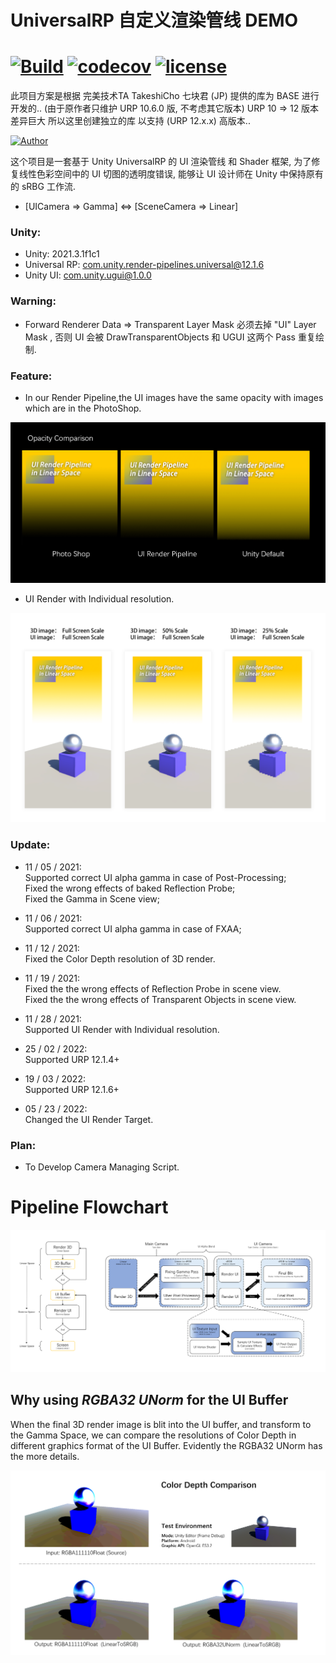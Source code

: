 # UniversalRP 自定义渲染管线 DEMO

# [![Build](https://github.com/penrose/penrose/actions/workflows/build.yml/badge.svg)](https://github.com/zhanglongfei/UniversalRP/actions/workflows/blank.yml) [![codecov](https://codecov.io/gh/zhanglongfei/UniversalRP/branch/Master/graph/badge.svg?token=8dhAVwcCYW)](https://codecov.io/gh/zhanglongfei/UniversalRP) [![license](https://img.shields.io/github/license/zhanglongfei/universalrp)](LICENSE)

此项目方案是根据 完美技术TA TakeshiCho 七块君 (JP) 提供的库为 BASE 进行开发的.. (由于原作者只维护 URP 10.6.0 版, 不考虑其它版本) URP 10 => 12 版本差异巨大 所以这里创建独立的库 以支持 (URP 12.x.x) 高版本..

[![Author](https://img.shields.io/badge/Versions-12.1.6+-blue.svg "")](https://github.com/zhanglongfei/ "")

这个项目是一套基于 Unity UniversalRP 的 UI 渲染管线 和 Shader 框架, 为了修复线性色彩空间中的 UI 切图的透明度错误,
能够让 UI 设计师在 Unity 中保持原有的 sRBG 工作流.

* [UICamera => Gamma]    <=>   [SceneCamera => Linear]

### Unity:
* Unity: 2021.3.1f1c1 
* Universal RP: com.unity.render-pipelines.universal@12.1.6
* Unity UI: com.unity.ugui@1.0.0

### Warning:
* Forward Renderer Data => Transparent Layer Mask 必须去掉 "UI" Layer Mask , 否则 UI 会被 DrawTransparentObjects 和 UGUI 这两个 Pass 重复绘制.

### Feature:
* In our Render Pipeline,the UI images have the same opacity with images which are in the PhotoShop.

![Opacity_Comparison](./Readme/Opacity_Comparison.png)

* UI Render with Individual resolution.

![RenderScaleComparison](./Readme/RenderScaleComparison.png)  
  

### Update:
* 11 / 05 / 2021:  
  Supported correct UI alpha gamma in case of Post-Processing;  
  Fixed the wrong effects of baked Reflection Probe;  
  Fixed the Gamma in Scene view;  
  
  
* 11 / 06 / 2021:   
  Supported correct UI alpha gamma in case of FXAA;  
 
  
* 11 / 12 / 2021:  
  Fixed the Color Depth resolution of 3D render.  
  
  
* 11 / 19 / 2021:  
  Fixed the the wrong effects of Reflection Probe in scene view.  
  Fixed the the wrong effects of Transparent Objects in scene view.
  
* 11 / 28 / 2021:  
  Supported UI Render with Individual resolution.
  
* 25 / 02 / 2022:  
  Supported URP 12.1.4+

* 19 / 03 / 2022:  
  Supported URP 12.1.6+
  
* 05 / 23 / 2022:  
  Changed the UI Render Target.

### Plan:
* To Develop Camera Managing Script. 

# Pipeline Flowchart
![UI_RenderPipeline](./Readme/RenderPipeline.png)

## Why using *RGBA32 UNorm* for the UI Buffer
When the final 3D render image is blit into the UI buffer, and transform to the Gamma Space, 
we can compare the resolutions of Color Depth in different graphics format of the UI Buffer.
Evidently the RGBA32 UNorm has the more details.  

![UI_RenderPipeline](./Readme/ColorDepthComparison.png)


